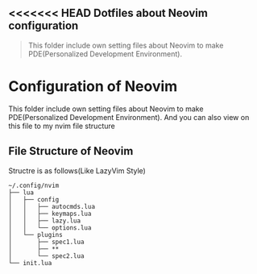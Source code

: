 <<<<<<< HEAD
Dotfiles about Neovim configuration
---
> This folder include own setting files about Neovim to make PDE(Personalized Development Environment).
# Configuration of Neovim
This folder include own setting files about Neovim to make PDE(Personalized Development Environment). And you can also view on this file to my nvim file structure

## File Structure of Neovim
Structre is as follows(Like LazyVim Style)
```
~/.config/nvim
├── lua
│   ├── config
│   │   ├── autocmds.lua
│   │   ├── keymaps.lua
│   │   ├── lazy.lua
│   │   └── options.lua
│   └── plugins
│       ├── spec1.lua
│       ├── **
│       └── spec2.lua
└── init.lua
```
